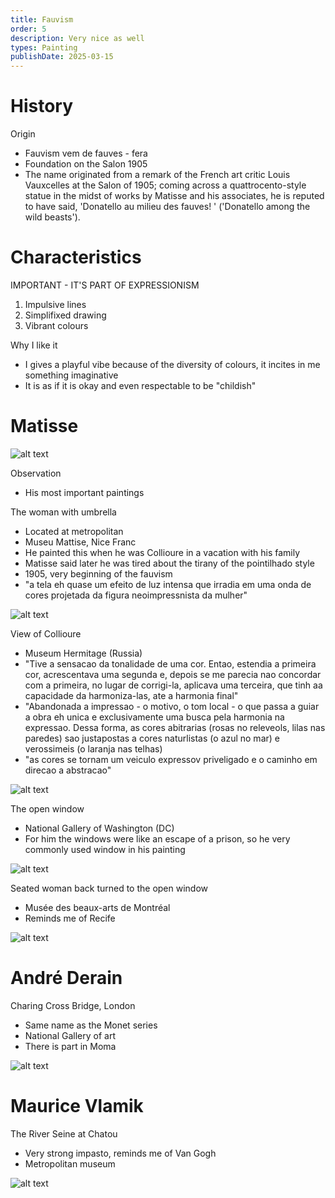 ```yaml
---
title: Fauvism
order: 5
description: Very nice as well
types: Painting
publishDate: 2025-03-15
---
```


# History

Origin
- Fauvism vem de fauves - fera
- Foundation on the Salon 1905
- The name originated from a remark of the French art critic Louis Vauxcelles at the Salon of 1905; coming across a quattrocento-style statue in the midst of works by Matisse and his associates, he is reputed to have said, 'Donatello au milieu des fauves! ' ('Donatello among the wild beasts').

# Characteristics

IMPORTANT - IT'S PART OF EXPRESSIONISM

1. Impulsive lines
2. Simplifixed drawing
3. Vibrant colours

Why I like it
- I gives a playful vibe because of the diversity of colours, it incites in me something imaginative
- It is as if it is okay and even respectable to be "childish"

# Matisse

![alt text](image-4.png)

Observation
- His most important paintings

The woman with umbrella
- Located at metropolitan
- Museu Mattise, Nice Franc
- He painted this when he was Collioure in a vacation with his family
- Matisse said later he was tired about the tirany of the pointilhado style
- 1905, very beginning of the fauvism
- "a tela eh quase um efeito de luz intensa que irradia em uma onda de cores
projetada da figura neoimpressnista da mulher"

![alt text](image.png)


View of Collioure
- Museum Hermitage (Russia)
- "Tive a sensacao da tonalidade de uma cor. Entao, estendia a primeira cor,
acrescentava uma segunda e, depois se me parecia nao concordar com a primeira,
no lugar de corrigi-la, aplicava uma terceira, que tinh aa capacidade da harmoniza-las,
ate a harmonia final"
- "Abandonada a impressao - o motivo, o tom local - o que passa a guiar a obra eh unica
e exclusivamente uma busca pela harmonia na expressao. Dessa forma, as cores abitrarias
(rosas no releveols, lilas nas paredes) sao justapostas a cores naturlistas (o azul no mar)
e verossimeis (o laranja nas telhas)
- "as cores se tornam um veiculo expressov priveligado e o caminho em direcao a abstracao"

![alt text](image-3.png)

The open window
- National Gallery of Washington (DC)
- For him the windows were like an escape of a prison, so he very commonly used window
in his painting

![alt text](image-1.png)

Seated woman back turned to the open window
- Musée des beaux-arts de Montréal
- Reminds me of Recife

![alt text](image-5.png)


# André Derain

Charing Cross Bridge, London
- Same name as the Monet series
- National Gallery of art
- There is part in Moma

![alt text](image-6.png)

# Maurice Vlamik

The River Seine at Chatou
- Very strong impasto, reminds me of Van Gogh
- Metropolitan museum

![alt text](image-7.png)